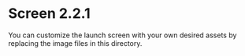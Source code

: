 # Screen 2.2.1

You can customize the launch screen with your own desired assets by replacing the image files in this directory.
